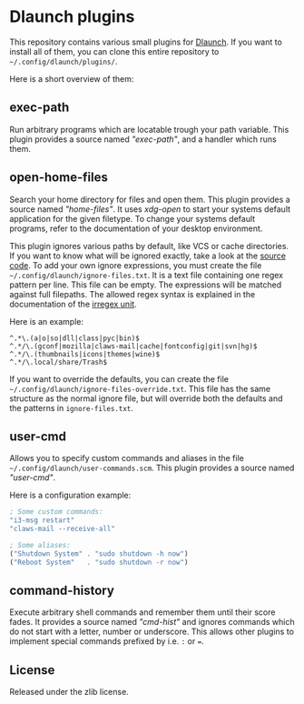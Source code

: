 # Dlaunch plugins

This repository contains various small plugins for
[Dlaunch](https://github.com/AlxHnr/Dlaunch). If you want to install all of
them, you can clone this entire repository to `~/.config/dlaunch/plugins/`.

Here is a short overview of them:

## exec-path

Run arbitrary programs which are locatable trough your path variable. This
plugin provides a source named _"exec-path"_, and a handler which runs
them.

## open-home-files

Search your home directory for files and open them. This plugin provides a
source named _"home-files"_. It uses _xdg-open_ to start your systems
default application for the given filetype. To change your systems default
programs, refer to the documentation of your desktop environment.

This plugin ignores various paths by default, like VCS or cache
directories. If you want to know what will be ignored exactly, take a look
at the [source code](https://github.com/AlxHnr/Dlaunch-plugins/blob/master/open-home-files.scm#L31-36).
To add your own ignore expressions, you must create the file
`~/.config/dlaunch/ignore-files.txt`. It is a text file containing one
regex pattern per line. This file can be empty. The expressions will be
matched against full filepaths. The allowed regex syntax is explained in
the documentation of the [irregex unit](http://wiki.call-cc.org/man/4/Unit%20irregex).

Here is an example:

```
^.*\.(a|o|so|dll|class|pyc|bin)$
^.*/\.(gconf|mozilla|claws-mail|cache|fontconfig|git|svn|hg)$
^.*/\.(thumbnails|icons|themes|wine)$
^.*/\.local/share/Trash$
```

If you want to override the defaults, you can create the file
`~/.config/dlaunch/ignore-files-override.txt`. This file has the same
structure as the normal ignore file, but will override both the defaults
and the patterns in `ignore-files.txt`.

## user-cmd

Allows you to specify custom commands and aliases in the file
`~/.config/dlaunch/user-commands.scm`. This plugin provides a source named
_"user-cmd"_.

Here is a configuration example:

```scheme
; Some custom commands:
"i3-msg restart"
"claws-mail --receive-all"

; Some aliases:
("Shutdown System" . "sudo shutdown -h now")
("Reboot System"   . "sudo shutdown -r now")
```

## command-history

Execute arbitrary shell commands and remember them until their score fades.
It provides a source named _"cmd-hist"_ and ignores commands which do not
start with a letter, number or underscore. This allows other plugins to
implement special commands prefixed by i.e. `:` or `=`.

## License

Released under the zlib license.
